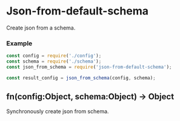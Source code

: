 # Json-from-default-schema

Create json from a schema.

### Example

```js
const config = require('./config');
const schema = require('./schema');
const json_from_schema = require('json-from-default-schema');

const result_config = json_from_schema(config, schema);

```

## fn(config:Object, schema:Object) → Object

Synchronously create json from schema.